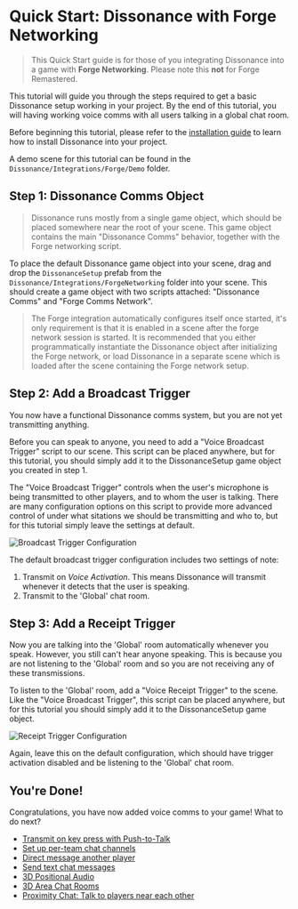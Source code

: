 # Quick Start: Dissonance with Forge Networking

> This Quick Start guide is for those of you integrating Dissonance into a game with **Forge Networking**. Please note this **not** for Forge Remastered.

This tutorial will guide you through the steps required to get a basic Dissonance setup working in your project. By the end of this tutorial, you will having working voice comms with all users talking in a global chat room.

Before beginning this tutorial, please refer to the [installation guide](/Basics/Getting-Started) to learn how to install Dissonance into your project.

A demo scene for this tutorial can be found in the `Dissonance/Integrations/Forge/Demo` folder.

## Step 1: Dissonance Comms Object

> Dissonance runs mostly from a single game object, which should be placed somewhere near the root of your scene. This game object contains the main "Dissonance Comms" behavior, together with the Forge networking script.

To place the default Dissonance game object into your scene, drag and drop the `DissonanceSetup` prefab from the `Dissonance/Integrations/ForgeNetworking` folder into your scene. This should create a game object with two scripts attached: "Dissonance Comms" and "Forge Comms Network".

> The Forge integration automatically configures itself once started, it's only requirement is that it is enabled in a scene after the forge network session is started. It is recommended that you either programmatically instantiate the Dissonance object after initializing the Forge network, or load Dissonance in a separate scene which is loaded after the scene containing the Forge network setup.

## Step 2: Add a Broadcast Trigger

You now have a functional Dissonance comms system, but you are not yet transmitting anything.

Before you can speak to anyone, you need to add a "Voice Broadcast Trigger" script to our scene. This script can be placed anywhere, but for this tutorial, you should simply add it to the DissonanceSetup game object you created in step 1.

The "Voice Broadcast Trigger" controls when the user's microphone is being transmitted to other players, and to whom the user is talking. There are many configuration options on this script to provide more advanced control of under what sitations we should be transmitting and who to, but for this tutorial simply leave the settings at default.

![Broadcast Trigger Configuration](/images/VoiceBroadcastTrigger_Default.png)

The default broadcast trigger configuration includes two settings of note:
1. Transmit on *Voice Activation*. This means Dissonance will transmit whenever it detects that the user is speaking.
2. Transmit to the 'Global' chat room.

## Step 3: Add a Receipt Trigger

Now you are talking into the 'Global' room automatically whenever you speak. However, you still can't hear anyone speaking. This is because you are not listening to the 'Global' room and so you are not receiving any of these transmissions.

To listen to the 'Global' room, add a "Voice Receipt Trigger" to the scene. Like the "Voice Broadcast Trigger", this script can be placed anywhere, but for this tutorial you should simply add it to the DissonanceSetup game object.

![Receipt Trigger Configuration](/images/VoiceReceiptTrigger_Default.png)

Again, leave this on the default configuration, which should have trigger activation disabled and be listening to the 'Global' chat room.

## You're Done!

Congratulations, you have now added voice comms to your game! What to do next?

* [Transmit on key press with Push-to-Talk](/Tutorials/Push-to-Talk)
* [Set up per-team chat channels](/Tutorials/Team-Chat-Rooms)
* [Direct message another player](/Tutorials/Direct-Player-Transmit)
* [Send text chat messages](/Tutorials/Text-Chat)
* [3D Positional Audio](/Tutorials/Position-Tracking)
* [3D Area Chat Rooms](/Tutorials/Collider-Chat-Room)
* [Proximity Chat: Talk to players near each other](/Tutorials/Proximity-Chat)